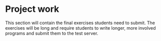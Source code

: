 # Project work

This section will contain the final exercises students need to submit.
The exercises will be long and require students to write longer, more involved programs and submit them to the test server.
